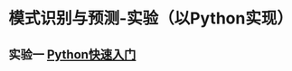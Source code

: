 # 模式识别与预测-实验（以Python实现）

## 实验一 [Python快速入门](https://github.com/dai0992/Pattern-Recognition-and-Prediction/blob/master/Lab1_PythonLearning.md)

